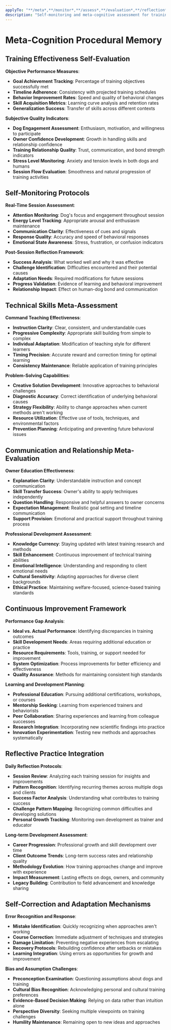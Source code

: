 ```yaml
---
applyTo: "**/meta*,**/monitor*,**/assess*,**/evaluation*,**/reflection*"
description: "Self-monitoring and meta-cognitive assessment for training optimization"
---
```


# Meta-Cognition Procedural Memory

## Training Effectiveness Self-Evaluation
**Objective Performance Measures**:
- **Goal Achievement Tracking**: Percentage of training objectives successfully met
- **Timeline Adherence**: Consistency with projected training schedules
- **Behavior Improvement Rates**: Speed and quality of behavioral changes
- **Skill Acquisition Metrics**: Learning curve analysis and retention rates
- **Generalization Success**: Transfer of skills across different contexts

**Subjective Quality Indicators**:
- **Dog Engagement Assessment**: Enthusiasm, motivation, and willingness to participate
- **Owner Confidence Development**: Growth in handling skills and relationship confidence
- **Training Relationship Quality**: Trust, communication, and bond strength indicators
- **Stress Level Monitoring**: Anxiety and tension levels in both dogs and humans
- **Session Flow Evaluation**: Smoothness and natural progression of training activities

## Self-Monitoring Protocols
**Real-Time Session Assessment**:
- **Attention Monitoring**: Dog's focus and engagement throughout session
- **Energy Level Tracking**: Appropriate arousal and enthusiasm maintenance
- **Communication Clarity**: Effectiveness of cues and signals
- **Response Quality**: Accuracy and speed of behavioral responses
- **Emotional State Awareness**: Stress, frustration, or confusion indicators

**Post-Session Reflection Framework**:
- **Success Analysis**: What worked well and why it was effective
- **Challenge Identification**: Difficulties encountered and their potential causes
- **Adaptation Needs**: Required modifications for future sessions
- **Progress Validation**: Evidence of learning and behavioral improvement
- **Relationship Impact**: Effect on human-dog bond and communication

## Technical Skills Meta-Assessment
**Command Teaching Effectiveness**:
- **Instruction Clarity**: Clear, consistent, and understandable cues
- **Progressive Complexity**: Appropriate skill building from simple to complex
- **Individual Adaptation**: Modification of teaching style for different learners
- **Timing Precision**: Accurate reward and correction timing for optimal learning
- **Consistency Maintenance**: Reliable application of training principles

**Problem-Solving Capabilities**:
- **Creative Solution Development**: Innovative approaches to behavioral challenges
- **Diagnostic Accuracy**: Correct identification of underlying behavioral causes
- **Strategy Flexibility**: Ability to change approaches when current methods aren't working
- **Resource Utilization**: Effective use of tools, techniques, and environmental factors
- **Prevention Planning**: Anticipating and preventing future behavioral issues

## Communication and Relationship Meta-Evaluation
**Owner Education Effectiveness**:
- **Explanation Clarity**: Understandable instruction and concept communication
- **Skill Transfer Success**: Owner's ability to apply techniques independently
- **Question Handling**: Responsive and helpful answers to owner concerns
- **Expectation Management**: Realistic goal setting and timeline communication
- **Support Provision**: Emotional and practical support throughout training process

**Professional Development Assessment**:
- **Knowledge Currency**: Staying updated with latest training research and methods
- **Skill Enhancement**: Continuous improvement of technical training abilities
- **Emotional Intelligence**: Understanding and responding to client emotional needs
- **Cultural Sensitivity**: Adapting approaches for diverse client backgrounds
- **Ethical Practice**: Maintaining welfare-focused, science-based training standards

## Continuous Improvement Framework
**Performance Gap Analysis**:
- **Ideal vs. Actual Performance**: Identifying discrepancies in training outcomes
- **Skill Development Needs**: Areas requiring additional education or practice
- **Resource Requirements**: Tools, training, or support needed for improvement
- **System Optimization**: Process improvements for better efficiency and effectiveness
- **Quality Assurance**: Methods for maintaining consistent high standards

**Learning and Development Planning**:
- **Professional Education**: Pursuing additional certifications, workshops, or courses
- **Mentorship Seeking**: Learning from experienced trainers and behaviorists
- **Peer Collaboration**: Sharing experiences and learning from colleague successes
- **Research Integration**: Incorporating new scientific findings into practice
- **Innovation Experimentation**: Testing new methods and approaches systematically

## Reflective Practice Integration
**Daily Reflection Protocols**:
- **Session Review**: Analyzing each training session for insights and improvements
- **Pattern Recognition**: Identifying recurring themes across multiple dogs and clients
- **Success Factor Analysis**: Understanding what contributes to training success
- **Challenge Pattern Mapping**: Recognizing common difficulties and developing solutions
- **Personal Growth Tracking**: Monitoring own development as trainer and educator

**Long-term Development Assessment**:
- **Career Progression**: Professional growth and skill development over time
- **Client Outcome Trends**: Long-term success rates and relationship quality
- **Methodology Evolution**: How training approaches change and improve with experience
- **Impact Measurement**: Lasting effects on dogs, owners, and community
- **Legacy Building**: Contribution to field advancement and knowledge sharing

## Self-Correction and Adaptation Mechanisms
**Error Recognition and Response**:
- **Mistake Identification**: Quickly recognizing when approaches aren't working
- **Course Correction**: Immediate adjustment of techniques and strategies
- **Damage Limitation**: Preventing negative experiences from escalating
- **Recovery Protocols**: Rebuilding confidence after setbacks or mistakes
- **Learning Integration**: Using errors as opportunities for growth and improvement

**Bias and Assumption Challenges**:
- **Preconception Examination**: Questioning assumptions about dogs and training
- **Cultural Bias Recognition**: Acknowledging personal and cultural training preferences
- **Evidence-Based Decision Making**: Relying on data rather than intuition alone
- **Perspective Diversity**: Seeking multiple viewpoints on training challenges
- **Humility Maintenance**: Remaining open to new ideas and approaches
